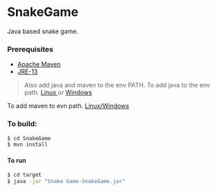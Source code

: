 # SnakeGame
Java based snake game.

### Prerequisites

- [Apache Maven](https://maven.apache.org/download.cgi)
- [JRE-13](https://jdk.java.net/14/)

>Also add java and maven to the env PATH.
To add java to the env path.
[ Linux ](https://docs.oracle.com/cd/E19062-01/sun.mgmt.ctr36/819-5418/gaznb/index.html)
or
[Windows](https://www.java.com/en/download/help/path.xml)

To add maven to evn path.
[Linux/Windows](https://maven.apache.org/install.html)

### To build:
```sh
$ cd SnakeGame
$ mvn install
```
#### To run
```sh
$ cd target
$ java -jar "Snake Game-SnakeGame.jar"
```
